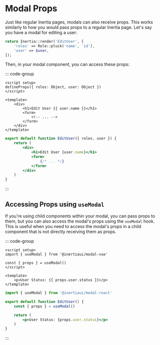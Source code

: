 # Modal Props

Just like regular Inertia pages, modals can also receive props. This works similarly to how you would pass props to a regular Inertia page. Let's say you have a modal for editing a user:

```php
return Inertia::render('EditUser', [
    'roles' => Role::pluck('name', 'id'),
    'user' => $user,
]);
```

Then, in your modal component, you can access these props:

::: code-group

```vue [Vue]
<script setup>
defineProps({ roles: Object, user: Object })
</script>

<template>
    <div>
        <h1>Edit User {{ user.name }}</h1>
        <form>
            <!-- ... -->
        </form>
    </div>
</template>
```

```jsx [React]
export default function EditUser({ roles, user }) {
    return (
        <div>
            <h1>Edit User {user.name}</h1>
            <form>
                {/* ... */}
            </form>
        </div>
    )
}
```

:::

## Accessing Props using `useModal`

If you're using child components within your modal, you can pass props to them, but you can also access the modal's props using the `useModal` hook. This is useful when you need to access the modal's props in a child component that is not directly receiving them as props.

::: code-group

```vue [Vue]
<script setup>
import { useModal } from '@inertiaui/modal-vue'

const { props } = useModal()
</script>

<template>
    <p>User Status: {{ props.user.status }}</p>
</template>
```

```jsx [React]
import { useModal } from '@inertiaui/modal-react'

export default function EditUser() {
    const { props } = useModal()

    return (
        <p>User Status: {props.user.status}</p>
    )
}
```

:::